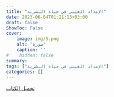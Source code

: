 ```yaml
---
title: "الإمداد الغيبي في حياة البشرية"
date: 2023-06-04T01:21:13+03:00
draft: false
ShowToc: False
cover:
    image: img/5.png
    alt: 'صورة'
    caption: ''
#    hidden: false
summary: 
tags: ["الإمداد الغيبي في حياة البشرية"]
categories: []
---
```

[تحميل الكتاب](./../../books/5.pdf)

